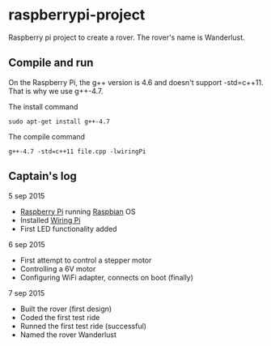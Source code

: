 # raspberrypi-project
Raspberry pi project to create a rover. The rover's name is Wanderlust.

## Compile and run
On the Raspberry Pi, the g++ version is 4.6 and doesn't support -std=c++11. That is why we use g++-4.7.

The install command

    sudo apt-get install g++-4.7
    
The compile command

    g++-4.7 -std=c++11 file.cpp -lwiringPi

## Captain's log

5 sep 2015
* [Raspberry Pi][1] running [Raspbian][2] OS
* Installed [Wiring Pi][3]
* First LED functionality added

6 sep 2015
* First attempt to control a stepper motor
* Controlling a 6V motor
* Configuring WiFi adapter, connects on boot (finally)

7 sep 2015
* Built the rover (first design)
* Coded the first test ride
* Runned the first test ride (successful)
* Named the rover Wanderlust

[1]: https://www.raspberrypi.org/
[2]: https://www.raspberrypi.org/downloads/raspbian/
[3]: http://wiringpi.com/
